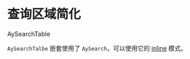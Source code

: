 # 查询区域简化

<Badge>AySearchTable</Badge>

`AySearchTalbe` 嵌套使用了 `AySearch`，可以使用它的 [inline](../../components/form/ay-search#平铺展示) 模式。

<code src="./page/index.tsx" />
